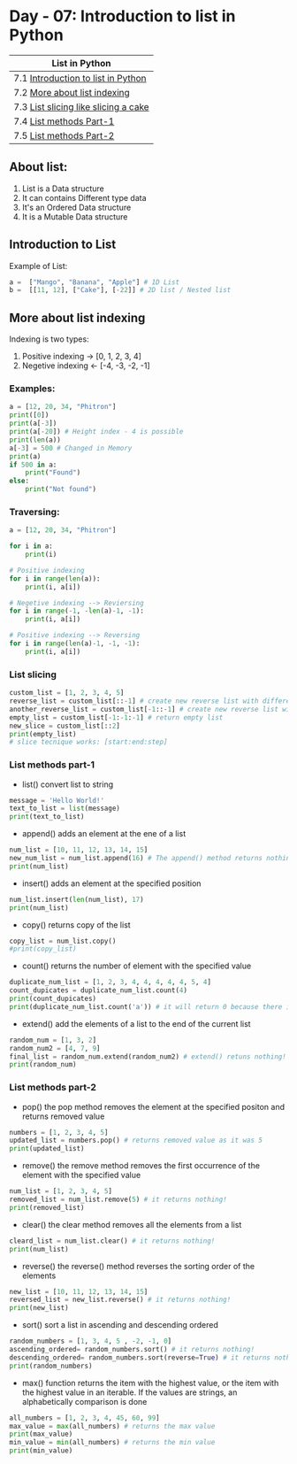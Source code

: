 # Day - 07: Introduction to list in Python

| List in Python                                              |
| ----------------------------------------------------------- |
| 7.1 [Introduction to list in Python](#introduction-to-list) |
| 7.2 [More about list indexing](#more-about-list-indexing)   |
| 7.3 [List slicing like slicing a cake](#list-slicing)       |
| 7.4 [List methods Part-1](#list-methods-part-1)             |
| 7.5 [List methods Part-2](#list-methods-part-2)             |

## About list:

1. List is a Data structure
2. It can contains Different type data
3. It's an Ordered Data structure
4. It is a Mutable Data structure

## Introduction to List

Example of List:

```python
a =  ["Mango", "Banana", "Apple"] # 1D List
b =  [[11, 12], ["Cake"], [-22]] # 2D list / Nested list
```

## More about list indexing

Indexing is two types:

1. Positive indexing -> [0, 1, 2, 3, 4]
2. Negetive indexing <- [-4, -3, -2, -1]

### Examples:

```python
a = [12, 20, 34, "Phitron"]
print([0])
print(a[-3])
print(a[-20]) # Height index - 4 is possible
print(len(a))
a[-3] = 500 # Changed in Memory
print(a)
if 500 in a:
    print("Found")
else:
    print("Not found")
```

### Traversing:

```python
a = [12, 20, 34, "Phitron"]

for i in a:
    print(i)

# Positive indexing
for i in range(len(a)):
    print(i, a[i])

# Negetive indexing --> Reviersing
for i in range(-1, -len(a)-1, -1):
    print(i, a[i])

# Positive indexing --> Reversing
for i in range(len(a)-1, -1, -1):
    print(i, a[i])
```

### List slicing

```python
custom_list = [1, 2, 3, 4, 5]
reverse_list = custom_list[::-1] # create new reverse list with different referance
another_reverse_list = custom_list[-1::-1] # create new reverse list with different referance
empty_list = custom_list[-1:-1:-1] # return empty list
new_slice = custom_list[::2]
print(empty_list)
# slice tecnique works: [start:end:step]
```

### List methods part-1

- list() convert list to string

```python
message = 'Hello World!'
text_to_list = list(message)
print(text_to_list)
```

- append() adds an element at the ene of a list

```python
num_list = [10, 11, 12, 13, 14, 15]
new_num_list = num_list.append(16) # The append() method returns nothing!
print(num_list)
```

- insert() adds an element at the specified position

```python
num_list.insert(len(num_list), 17)
print(num_list)
```

- copy() returns copy of the list

```python
copy_list = num_list.copy()
#print(copy_list)
```

- count() returns the number of element with the specified value

```python
duplicate_num_list = [1, 2, 3, 4, 4, 4, 4, 4, 5, 4]
count_dupicates = duplicate_num_list.count(4)
print(count_dupicates)
print(duplicate_num_list.count('a')) # it will return 0 because there is no 'a' in this list
```

- extend() add the elements of a list to the end of the current list

```python
random_num = [1, 3, 2]
random_num2 = [4, 7, 9]
final_list = random_num.extend(random_num2) # extend() retuns nothing!
print(random_num)
```

### List methods part-2

- pop() the pop method removes the element at the specified positon and returns removed value

```python
numbers = [1, 2, 3, 4, 5]
updated_list = numbers.pop() # returns removed value as it was 5
print(updated_list)
```

- remove() the remove method removes the first occurrence of the element with the specified value

```python
num_list = [1, 2, 3, 4, 5]
removed_list = num_list.remove(5) # it returns nothing!
print(removed_list)
```

- clear() the clear method removes all the elements from a list

```python
cleard_list = num_list.clear() # it returns nothing!
print(num_list)
```

- reverse() the reverse() method reverses the sorting order of the elements

```python
new_list = [10, 11, 12, 13, 14, 15]
reversed_list = new_list.reverse() # it returns nothing!
print(new_list)
```

- sort() sort a list in ascending and descending ordered

```python
random_numbers = [1, 3, 4, 5 , -2, -1, 0]
ascending_ordered= random_numbers.sort() # it returns nothing!
descending_ordered= random_numbers.sort(reverse=True) # it returns nothing!
print(random_numbers)
```

- max() function returns the item with the highest value, or the item with the highest value in an iterable. If the values are strings, an alphabetically comparison is done

```python
all_numbers = [1, 2, 3, 4, 45, 60, 99]
max_value = max(all_numbers) # returns the max value
print(max_value)
min_value = min(all_numbers) # returns the min value
print(min_value)
```

